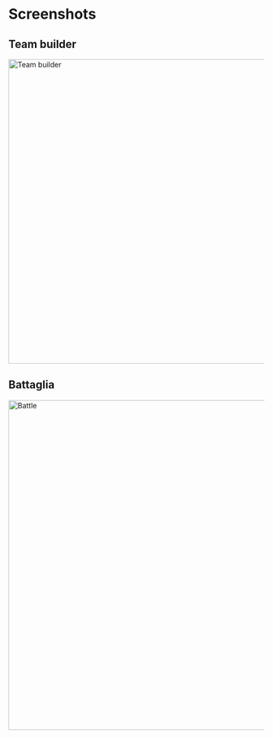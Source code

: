 # Screenshots

## Team builder

<img width="600" alt="Team builder" src="https://github.com/user-attachments/assets/344e4e0e-d609-459e-88a5-fca8e7b0ce1d" />

## Battaglia

<img width="650" alt="Battle" src="https://github.com/user-attachments/assets/7c87056f-1627-4f08-a68f-3eea28ccb469" />